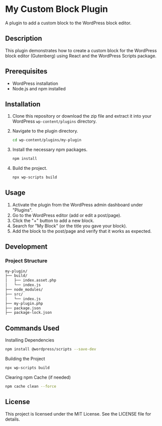 # My Custom Block Plugin

A plugin to add a custom block to the WordPress block editor.

## Description

This plugin demonstrates how to create a custom block for the WordPress block editor (Gutenberg) using React and the WordPress Scripts package.

## Prerequisites

- WordPress installation
- Node.js and npm installed

## Installation

1. Clone this repository or download the zip file and extract it into your WordPress `wp-content/plugins` directory.

2. Navigate to the plugin directory.

   ```bash
   cd wp-content/plugins/my-plugin
   ```

3. Install the necessary npm packages.
    ```bash
    npm install
    ```

4. Build the project.
    ```bash
    npx wp-scripts build
    ```

## Usage
1. Activate the plugin from the WordPress admin dashboard under "Plugins".
2. Go to the WordPress editor (add or edit a post/page).
3. Click the "+" button to add a new block.
4. Search for "My Block" (or the title you gave your block).
5. Add the block to the post/page and verify that it works as expected.

## Development
### Project Structure
```txt
my-plugin/
├── build/
│   ├── index.asset.php
│   └── index.js
├── node_modules/
├── src/
│   └── index.js
├── my-plugin.php
├── package.json
├── package-lock.json
```

## Commands Used
Installing Dependencies
```bash
npm install @wordpress/scripts --save-dev
```
Building the Project
```bash
npx wp-scripts build
```
Clearing npm Cache (if needed)
```bash
npm cache clean --force
```

## License
This project is licensed under the MIT License. See the LICENSE file for details.